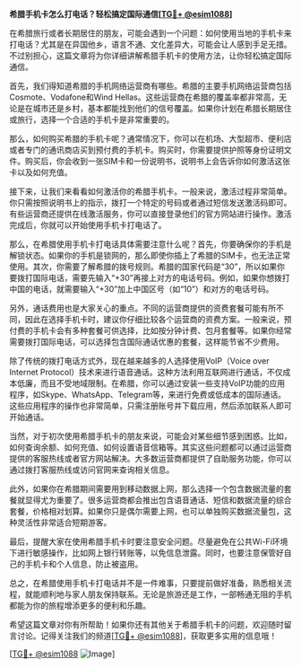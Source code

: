 **希腊手机卡怎么打电话？轻松搞定国际通信[[TG💪+ @esim1088](https://t.me/s/esim1088)]**

在希腊旅行或者长期居住的朋友，可能会遇到一个问题：如何使用当地的手机卡来打电话？尤其是在异国他乡，语言不通、文化差异大，可能会让人感到手足无措。不过别担心，这篇文章将为你详细讲解希腊手机卡的使用方法，让你轻松搞定国际通信。

首先，我们得知道希腊的手机网络运营商有哪些。希腊的主要手机网络运营商包括Cosmote、Vodafone和Wind Hellas。这些运营商在希腊的覆盖率都非常高，无论是在城市还是乡村，基本都能找到他们的信号覆盖。如果你计划在希腊长期居住或旅行，选择一个合适的手机卡是非常重要的。

那么，如何购买希腊的手机卡呢？通常情况下，你可以在机场、大型超市、便利店或者专门的通讯商店买到预付费的手机卡。购买时，你需要提供护照等身份证明文件。购买后，你会收到一张SIM卡和一份说明书，说明书上会告诉你如何激活这张卡以及如何充值。

接下来，让我们来看看如何激活你的希腊手机卡。一般来说，激活过程非常简单。你只需按照说明书上的指示，拨打一个特定的号码或者通过短信发送激活码即可。有些运营商还提供在线激活服务，你可以直接登录他们的官方网站进行操作。激活完成后，你就可以开始使用手机卡打电话了。

那么，在希腊使用手机卡打电话具体需要注意什么呢？首先，你要确保你的手机是解锁状态。如果你的手机是锁网的，那么即使你插上了希腊的SIM卡，也无法正常使用。其次，你需要了解希腊的拨号规则。希腊的国家代码是“30”，所以如果你要拨打国际电话，需要先输入“+30”再接上对方的电话号码。例如，如果你想拨打中国的电话，就需要输入“+30”加上中国区号（如“10”）和对方的电话号码。

另外，通话费用也是大家关心的重点。不同的运营商提供的资费套餐可能有所不同，因此在选择手机卡时，建议你仔细比较各个运营商的资费方案。一般来说，预付费的手机卡会有多种套餐可供选择，比如按分钟计费、包月套餐等。如果你经常需要拨打国际电话，可以选择包含国际通话优惠的套餐，这样能节省不少费用。

除了传统的拨打电话方式外，现在越来越多的人选择使用VoIP（Voice over Internet Protocol）技术来进行语音通话。这种方法利用互联网进行通话，不仅成本低廉，而且不受地域限制。在希腊，你可以通过安装一些支持VoIP功能的应用程序，如Skype、WhatsApp、Telegram等，来进行免费或低成本的国际通话。这些应用程序的操作也非常简单，只需注册账号并下载应用，然后添加联系人即可开始通话。

当然，对于初次使用希腊手机卡的朋友来说，可能会对某些细节感到困惑。比如，如何查询余额、如何充值、如何设置语音信箱等。其实这些问题都可以通过运营商提供的客服热线或者官方网站解决。大多数运营商都提供了自助服务功能，你可以通过拨打客服热线或访问官网来查询相关信息。

此外，如果你在希腊期间需要用到移动数据上网，那么选择一个包含数据流量的套餐就显得尤为重要了。很多运营商都会推出包含语音通话、短信和数据流量的综合套餐，价格相对划算。如果你只是偶尔需要上网，也可以单独购买数据流量包，这种灵活性非常适合短期游客。

最后，提醒大家在使用希腊手机卡时要注意安全问题。尽量避免在公共Wi-Fi环境下进行敏感操作，比如网上银行转账等，以免信息泄露。同时，也要注意保管好自己的手机卡和个人信息，防止被盗用。

总之，在希腊使用手机卡打电话并不是一件难事，只要提前做好准备，熟悉相关流程，就能顺利地与家人朋友保持联系。无论是旅游还是工作，一部畅通无阻的手机都能为你的旅程增添更多的便利和乐趣。

希望这篇文章对你有所帮助！如果你还有其他关于希腊手机卡的问题，欢迎随时留言讨论。记得关注我们的频道[[TG💪+ @esim1088](https://t.me/s/esim1088)]，获取更多实用的信息哦！

[[TG💪+ @esim1088](https://t.me/s/esim1088) ![Image](https://i.postimg.cc/4NQfJmqS/Snipaste-2025-05-13-00-14-12.png)]